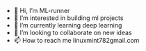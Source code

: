 - 👋 Hi, I’m ML-runner
- 👀 I’m interested in building ml projects
- 🌱 I’m currently learning deep learning
- 💞️ I’m looking to collaborate on new ideas
- 📫 How to reach me linuxmint782gmail.com

<!---
ml-runner/ml-runner is a ✨ special ✨ repository because its `README.md` (this file) appears on your GitHub profile.
You can click the Preview link to take a look at your changes.
--->
